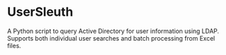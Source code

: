 # UserSleuth
A Python script to query Active Directory for user information using LDAP. Supports both individual user searches and batch processing from Excel files.
